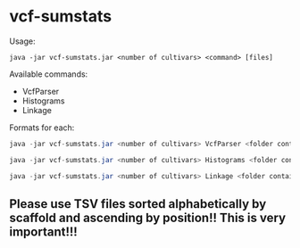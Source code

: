 # vcf-sumstats

Usage:

`java -jar vcf-sumstats.jar <number of cultivars> <command> [files]`

Available commands:

* VcfParser
* Histograms
* Linkage

Formats for each:

``` java
java -jar vcf-sumstats.jar <number of cultivars> VcfParser <folder containing VCFs> <output.tsv>

java -jar vcf-sumstats.jar <number of cultivars> Histograms <folder containing sorted variant TSVs> <annotatedRegions.tsv>

java -jar vcf-sumstats.jar <number of cultivars> Linkage <folder containing sorted SNP TSV>
```

## Please use TSV files sorted alphabetically by scaffold and ascending by position!! This is very important!!!
